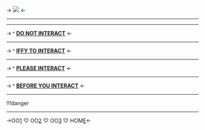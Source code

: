-> ![](https://cdn.discordapp.com/attachments/1111404488624984165/1153603343508308079/SPOILER_Untitled882_20230919131548.png) <-
***
****
-> ❛ [**DO NOT INTERACT**](https://rentry.co/my--dni) <-
***
-> ❛ [**IFFY TO INTERACT**](https://rentry.co/iffyyy) <-
***
-> ❛ [**PLEASE INTERACT**](pls-interact) <-
***
-> ❛ [**BEFORE YOU INTERACT**](https://rentry.co/by--) <-
***
!!!danger
***
->OO[1](https://rentry.co/ihearthimbyi) ♡ OO[2](https://rentry.co/ihearthimbounderies) ♡ OO[3](https://rentry.co/bloodic) ♡ HOM[E](https://rentry.co/his-prince)<-